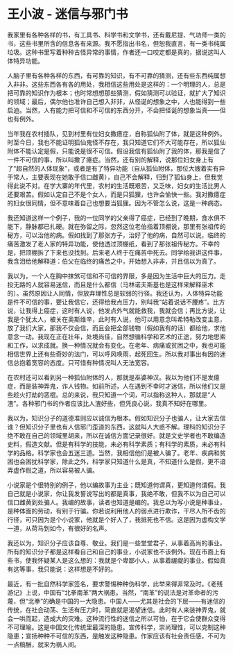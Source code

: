 # 王小波 - 迷信与邪门书


我家里有各种各样的书，有工具书、科学书和文学书，还有戴尼提、气功师一类的书，这些书里所含的信息各有来源。我不愿指出书名，但恕我直言，有一类书纯属垃圾。这种书里写着种种古怪异常的事情，作者还一口咬定都是真的，据说这叫人体特异功能。

人脑子里有各种各样的东西，有可靠的知识，有不可靠的猜测，还有些东西纯属想入非非。这些东西各有各的用处，我相信这些用处是这样的：一个明理的人，总是把可靠的知识作为根本；也时常想想那些猜测，假如猜测可以验证，就扩大了知识的领域；最后，偶尔他也准许自己想入非非，从怪诞的想象之中，人也能得到一些启迪。当然，人有能力把可信和不可信的东西分开，不会把怪诞的想象当真——但也有例外。

当年我在农村插队，见到村里有位妇女撒癔症，自称狐仙附了体，就是这种例外。时至今日，我也不能证明狐仙鬼怪不存在，我只知道它们不大可能存在，所以狐仙附体不能认定是假，只能说是很不可信。假设我信有狐仙附了我的体，那我是信了一件不可信的事，所以叫撒了癔症。当然，还有别的解释，说那位妇女身上有了“超自然的人体现象”，或者是有了特异功能（自从狐仙附体，那位大嫂着实有异于常人，主要表现在她敢于信口雌黄），自己不会解释，归到了狐仙身上，但我觉得此说不对。在学大寨的年代里，农村的生活既艰苦，又乏味，妇女的生活比男人还要艰苦。假如认定自己不是个女人，而是只狐狸，也许会愉快一些。我对撒癔症的妇女很同情，但不意味着自己也想要当狐狸。因为不管怎么说，这是一种病态。

我还知道这样一个例子，我的一位同学的父亲得了癌症，已经到了晚期，食水俱不能下，静脉都已扎硬。就在弥留之际，忽然这位老伯指着顶棚说，那里有张祖传的秘方，可以治他的病。假如找到了那张方子，治好了他的病，自然可以说，临终的痛苦激发了老人家的特异功能，使他透过顶棚纸，看到了那张祖传秘方。不幸的是，把顶棚拆了下来也没找到。后来老人终于在痛苦中死去。同学给我讲这件事，我含泪给他解释道：伯父在临终的痛苦之中，开始想入非非，并且信以为真了。

我以为，一个人在胸中抹煞可信和不可信的界限，多是因为生活中巨大的压力。走投无路的人就容易迷信，而且是什么都信（马林诺夫斯基也是这样来解释巫术的）。虽然原因让人同情，但放弃理性总是软弱的行径。我还认为，人体特异功能是件不可信的事，要让我信它，还得给我点压力，别叫我“站着说话不腰疼”。比方说，让我得上癌症，这时有人说，他发点外气就能救我，我就会信；再比方说，让我是个犹太人，被关在奥斯维辛，此时有人说，他可以用意念叫希特勒改变主意，放了我们大家，那我不仅会信，而且会把全部钱物（假如我有的话）都给他，求他意念一动。我现在正在壮年，处境尚佳，自然想循科学和艺术的正途，努力地思索和工作，以求成就。换一种情况就会有变化。在老年、病痛或贫困之中，我也可能相信世界上还有些奇妙的法门，可以呼风唤雨，起死回生。所以我对事出有因的迷信总抱着宽容的态度。只可惜有种情况叫人无法宽容。

在农村还可以看到另一种狐仙附体的人，那就是巫婆神汉。我以为他们不是发癔症，而是装神弄鬼，诈人钱物。如前所述，人在遇到不幸时才迷信，所以他们又是些趁火打劫的恶棍。总的来说，我只知道一个词，可以指称这种人，那就是“人渣”。各种邪门书的作者应该比人渣好些，但凭良心说，我真不知好在哪里。

我以为，知识分子的道德准则应以诚信为根本。假如知识分子也骗人，让大家去信谁？但知识分子里也有人信邪门歪道的东西，这就叫人大惑不解。理科的知识分子绝不敢在自己的领域里胡来，所以在诚信方面记录很好。就是文史学者也不敢编造史料，假造文献。但是有科学的技能，未必有科学素质；有科学的素质，未必有科学的品格。科学家也会五迷三道。当然，我相信他们是被人骗了。老年、疾病和贫困也会困扰科学家，除此之外，科学家只知道什么是真，不知道什么是假，更不谙弄虚作假之道，所以容易被人骗。

小说家是个很特别的例子，他以编故事为主业；既知道何谓真，更知道何谓假。我自己就是小说家，你让我发誓说写出的都是真事，我绝不敢，但我不以为自己可以信口雌黄到处骗人。我编的故事，读者也知道是编的。我总以为写小说是种事业，是种体面的劳动，有别于行骗。你若说利用他人的弱点进行欺诈，干尽人所不齿的行径，可只因为是个小说家，他就是个好人了，我抵死也不信。这是因为虚构文学一道，从荷马到如今，有很好的名声。

我还以为，知识分子应该自尊、敬业。我们是一些堂堂君子，从事着高尚的事业。所有的知识分子都是这样看自己和自己的事业，小说家也不该例外。现在市面上有些书，使我怀疑某人是这么想的：我就是个卑鄙小人，从事着龌龊的事业。假如真有这等事，我只能说：这样想是不好的。

最近，有一批自然科学家签名，要求警惕种种伪科学，此举来得非常及时。《老残游记》上说，中国有“北拳南革”两大祸患。当然，“南革”的说法是对革命者的污蔑，但“北拳”的确是中国的一大隐患。中国人——尤其是社会的下层——有迷信的传统，在社会动荡、生活有压力时，简直就是渴望迷信。此时有人来装神弄鬼，就会一哄而起，造成大的灾难。这种流行性的迷信之所以可怕，在于它会使群众变得不可理喻。这是中国文化传统里最深的隐患。宣传科学，崇尚理性，可以克制这种隐患；宣扬种种不可信的东西，是触发这种隐患。作家应该有社会责任感，不可为一点稿酬，就来为祸人间。